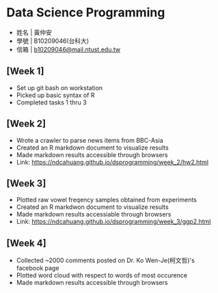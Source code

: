 # Data Science Programming
* 姓名 | 黃仲安
* 學號 | B10209046(台科大)
* 信箱 | b10209046@mail.ntust.edu.tw

## [Week 1]
* Set up git bash on workstation
* Picked up basic syntax of R
* Completed tasks 1 thru 3

## [Week 2]
* Wrote a crawler to parse news items from BBC-Asia
* Created an R markdown document to visualize results
* Made markdown results accessible through browsers
* Link: https://ndcahuang.github.io/dsprogramming/week_2/hw2.html
## [Week 3]
* Plotted raw vowel freqency samples obtained from experiments
* Created an R markdwon document to visualize results
* Made markdown results accessiable through browsers
* Link: https://ndcahuang.github.io/dsprogramming/week_3/ggp2.html
## [Week 4]
* Collected ~2000 comments posted on Dr. Ko Wen-Je(柯文哲)'s facebook 
page
* Plotted word cloud with respect to words of most occurence
* Made markdown results accessible through browsers
